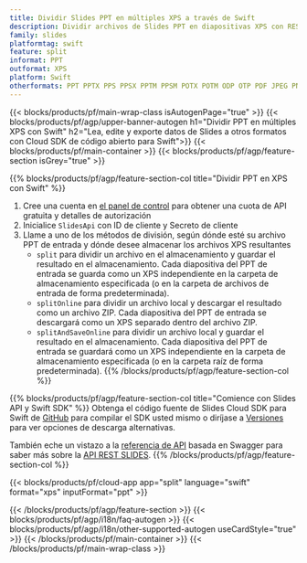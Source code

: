 ```yaml
---
title: Dividir Slides PPT en múltiples XPS a través de Swift
description: Dividir archivos de Slides PPT en diapositivas XPS con REST API y Swift SDK de código abierto
family: slides
platformtag: swift
feature: split
informat: PPT
outformat: XPS
platform: Swift
otherformats: PPT PPTX PPS PPSX PPTM PPSM POTX POTM ODP OTP PDF JPEG PNG BMP TIFF SVG HTML5 MD GIF XAML
---
```


{{< blocks/products/pf/main-wrap-class isAutogenPage="true" >}}
{{< blocks/products/pf/agp/upper-banner-autogen h1="Dividir PPT en múltiples XPS con Swift" h2="Lea, edite y exporte datos de Slides a otros formatos con Cloud SDK de código abierto para Swift">}}
{{< blocks/products/pf/main-container >}}
{{< blocks/products/pf/agp/feature-section isGrey="true" >}}

{{% blocks/products/pf/agp/feature-section-col title="Dividir PPT en XPS con Swift" %}}
1. Cree una cuenta en <a href="https://dashboard.aspose.cloud/">el panel de control</a> para obtener una cuota de API gratuita y detalles de autorización
1. Inicialice ```SlidesApi``` con ID de cliente y Secreto de cliente
1. Llame a uno de los métodos de división, según dónde esté su archivo PPT de entrada y dónde desee almacenar los archivos XPS resultantes
    - ```split``` para dividir un archivo en el almacenamiento y guardar el resultado en el almacenamiento. Cada diapositiva del PPT de entrada se guarda como un XPS independiente en la carpeta de almacenamiento especificada (o en la carpeta de archivos de entrada de forma predeterminada).
    - ```splitOnline``` para dividir un archivo local y descargar el resultado como un archivo ZIP. Cada diapositiva del PPT de entrada se descargará como un XPS separado dentro del archivo ZIP.
    - ```splitAndSaveOnline``` para dividir un archivo local y guardar el resultado en el almacenamiento. Cada diapositiva del PPT de entrada se guardará como un XPS independiente en la carpeta de almacenamiento especificada (o en la carpeta raíz de forma predeterminada).
{{% /blocks/products/pf/agp/feature-section-col %}}

{{% blocks/products/pf/agp/feature-section-col title="Comience con Slides API y Swift SDK" %}}
Obtenga el código fuente de Slides Cloud SDK para Swift de [GitHub](https://github.com/aspose-slides-cloud/aspose-slides-cloud-swift) para compilar el SDK usted mismo o diríjase a [Versiones](https://releases.aspose.cloud/) para ver opciones de descarga alternativas.

También eche un vistazo a la [referencia de API](https://apireference.aspose.cloud/slides/) basada en Swagger para saber más sobre la [API REST SLIDES](https://products.aspose.cloud/slides/curl/).
{{% /blocks/products/pf/agp/feature-section-col %}}

{{< blocks/products/pf/cloud-app app="split" language="swift" format="xps" inputFormat="ppt" >}}

{{< /blocks/products/pf/agp/feature-section >}}
{{< blocks/products/pf/agp/i18n/faq-autogen >}}
{{< blocks/products/pf/agp/i18n/other-supported-autogen useCardStyle="true" >}}
{{< /blocks/products/pf/main-container >}}
{{< /blocks/products/pf/main-wrap-class >}}